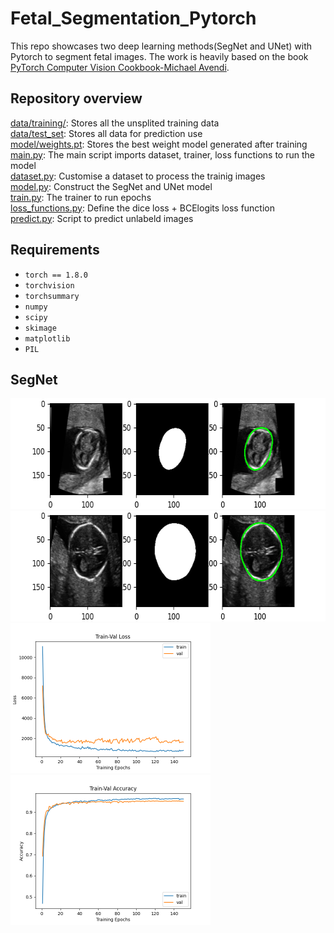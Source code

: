 # Fetal_Segmentation_Pytorch
This repo showcases two deep learning methods(SegNet and UNet) with Pytorch to segment fetal images. The work is heavily based on the book [
PyTorch Computer Vision Cookbook-Michael Avendi](https://www.packtpub.com/product/pytorch-computer-vision-cookbook/9781838644833).
## Repository overview
[data/training/](https://github.com/SimonZeng7108/Fetal_Segmentation_Pytorch/tree/main/data/training): Stores all the unsplited training data <br/>
[data/test_set](https://github.com/SimonZeng7108/Fetal_Segmentation_Pytorch/tree/main/data/test_set): Stores all data for prediction use <br/>
[model/weights.pt](https://github.com/SimonZeng7108/Fetal_Segmentation_Pytorch/blob/main/models/weights.pt): Stores the best weight model generated after training<br/>
[main.py](https://github.com/SimonZeng7108/Fetal_Segmentation_Pytorch/blob/main/main.py): The main script imports dataset, trainer, loss functions to run the model <br/>
[dataset.py](https://github.com/SimonZeng7108/Fetal_Segmentation_Pytorch/blob/main/dataset.py): Customise a dataset to process the trainig images <br/>
[model.py](https://github.com/SimonZeng7108/Fetal_Segmentation_Pytorch/blob/main/model.py): Construct the SegNet and UNet model <br/>
[train.py](https://github.com/SimonZeng7108/Fetal_Segmentation_Pytorch/blob/main/train.py): The trainer to run epochs <br/>
[loss_functions.py](https://github.com/SimonZeng7108/Fetal_Segmentation_Pytorch/blob/main/loss_functions.py): Define the dice loss + BCElogits loss function <br/>
[predict.py](https://github.com/SimonZeng7108/Fetal_Segmentation_Pytorch/blob/main/predict.py): Script to predict unlabeld images <br/>

## Requirements 
- `torch == 1.8.0`
- `torchvision`
- `torchsummary`
- `numpy`
- `scipy`
- `skimage`
- `matplotlib`
- `PIL`

## SegNet
<img src="https://github.com/SimonZeng7108/Fetal_Segmentation_Pytorch/blob/main/SegNet%20results/Demo_1.png" width="640" height="177">
<img src="https://github.com/SimonZeng7108/Fetal_Segmentation_Pytorch/blob/main/SegNet%20results/Demo_2.png" width="640" height="177">
<img src="https://github.com/SimonZeng7108/Fetal_Segmentation_Pytorch/blob/main/SegNet%20results/loss.png" width="320" height="240"><img src="https://github.com/SimonZeng7108/Fetal_Segmentation_Pytorch/blob/main/SegNet%20results/acc.png" width="320" height="240"><br/>
